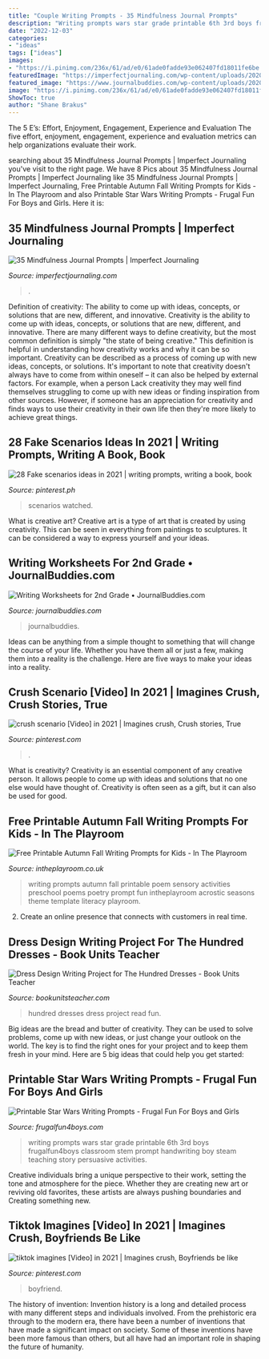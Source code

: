 ```yaml
---
title: "Couple Writing Prompts - 35 Mindfulness Journal Prompts"
description: "Writing prompts wars star grade printable 6th 3rd boys frugalfun4boys classroom stem prompt handwriting boy steam teaching story persuasive activities"
date: "2022-12-03"
categories:
- "ideas"
tags: ["ideas"]
images:
- "https://i.pinimg.com/236x/61/ad/e0/61ade0fadde93e062407fd18011fe6be.jpg"
featuredImage: "https://imperfectjournaling.com/wp-content/uploads/2020/05/IJ-Title-Pins-1-1.jpg"
featured_image: "https://www.journalbuddies.com/wp-content/uploads/2020/03/2nd-grade-writing-worksheet-smi.jpg"
image: "https://i.pinimg.com/236x/61/ad/e0/61ade0fadde93e062407fd18011fe6be.jpg"
ShowToc: true
author: "Shane Brakus"
---
```



The 5 E’s: Effort, Enjoyment, Engagement, Experience and Evaluation
The five effort, enjoyment, engagement, experience and evaluation metrics can help organizations evaluate their work.

	

		
searching about 35 Mindfulness Journal Prompts | Imperfect Journaling you've visit to the right page. We have 8 Pics about 35 Mindfulness Journal Prompts | Imperfect Journaling like 35 Mindfulness Journal Prompts | Imperfect Journaling, Free Printable Autumn Fall Writing Prompts for Kids - In The Playroom and also Printable Star Wars Writing Prompts - Frugal Fun For Boys and Girls. Here it is:
		
    
## 35 Mindfulness Journal Prompts | Imperfect Journaling

<img loading=lazy src="https://imperfectjournaling.com/wp-content/uploads/2020/05/IJ-Title-Pins-1-1.jpg" onerror="this.onerror=null;this.src='https://tse4.mm.bing.net/th?id=OIP.fa0DtkBVf_zcWTpq1On0nwHaLH&amp;pid=15.1';" alt="35 Mindfulness Journal Prompts | Imperfect Journaling">

_Source: imperfectjournaling.com_

>. 

	

Definition of creativity: The ability to come up with ideas, concepts, or solutions that are new, different, and innovative.
Creativity is the ability to come up with ideas, concepts, or solutions that are new, different, and innovative. There are many different ways to define creativity, but the most common definition is simply "the state of being creative." This definition is helpful in understanding how creativity works and why it can be so important.
Creativity can be described as a process of coming up with new ideas, concepts, or solutions. It's important to note that creativity doesn't always have to come from within oneself – it can also be helped by external factors. For example, when a person Lack creativity they may well find themselves struggling to come up with new ideas or finding inspiration from other sources. However, if someone has an appreciation for creativity and finds ways to use their creativity in their own life then they're more likely to achieve great things.

    
## 28 Fake Scenarios Ideas In 2021 | Writing Prompts, Writing A Book, Book

<img loading=lazy src="https://i.pinimg.com/236x/61/ad/e0/61ade0fadde93e062407fd18011fe6be.jpg" onerror="this.onerror=null;this.src='https://tse3.mm.bing.net/th?id=OIP.A20WtVkADFMA0kkxtuA8cwAAAA&amp;pid=15.1';" alt="28 Fake scenarios ideas in 2021 | writing prompts, writing a book, book">

_Source: pinterest.ph_

>scenarios watched. 

	

What is creative art?
Creative art is a type of art that is created by using creativity. This can be seen in everything from paintings to sculptures. It can be considered a way to express yourself and your ideas.

    
## Writing Worksheets For 2nd Grade • JournalBuddies.com

<img loading=lazy src="https://www.journalbuddies.com/wp-content/uploads/2020/03/2nd-grade-writing-worksheet-smi.jpg" onerror="this.onerror=null;this.src='https://tse2.mm.bing.net/th?id=OIP.P1Cm-l4oFjlIxRL-42lcjQHaDt&amp;pid=15.1';" alt="Writing Worksheets for 2nd Grade • JournalBuddies.com">

_Source: journalbuddies.com_

>journalbuddies. 

	

Ideas can be anything from a simple thought to something that will change the course of your life. Whether you have them all or just a few, making them into a reality is the challenge. Here are five ways to make your ideas into a reality.

    
## Crush Scenario [Video] In 2021 | Imagines Crush, Crush Stories, True

<img loading=lazy src="https://i.pinimg.com/736x/8f/a3/9f/8fa39f2915473eeadfac40edf036896a.jpg" onerror="this.onerror=null;this.src='https://tse1.mm.bing.net/th?id=OIP.2u9x6yDw_lZ92G3FzepZ3gAAAA&amp;pid=15.1';" alt="crush scenario [Video] in 2021 | Imagines crush, Crush stories, True">

_Source: pinterest.com_

>. 

	

What is creativity?
Creativity is an essential component of any creative person. It allows people to come up with ideas and solutions that no one else would have thought of. Creativity is often seen as a gift, but it can also be used for good.

    
## Free Printable Autumn Fall Writing Prompts For Kids - In The Playroom

<img loading=lazy src="http://intheplayroom.co.uk/wp-content/uploads/2015/08/1.png" onerror="this.onerror=null;this.src='https://tse4.mm.bing.net/th?id=OIP.tlQAjhwdBFUuEWSNTkkjtwHaKe&amp;pid=15.1';" alt="Free Printable Autumn Fall Writing Prompts for Kids - In The Playroom">

_Source: intheplayroom.co.uk_

>writing prompts autumn fall printable poem sensory activities preschool poems poetry prompt fun intheplayroom acrostic seasons theme template literacy playroom. 

	

2. Create an online presence that connects with customers in real time.

    
## Dress Design Writing Project For The Hundred Dresses - Book Units Teacher

<img loading=lazy src="http://bookunitsteacher.com/reading_hundreddresses/dresspin2.png" onerror="this.onerror=null;this.src='https://tse2.mm.bing.net/th?id=OIP.j2dTctbsx64aWpinGOGhbQHaN0&amp;pid=15.1';" alt="Dress Design Writing Project for The Hundred Dresses - Book Units Teacher">

_Source: bookunitsteacher.com_

>hundred dresses dress project read fun. 

	

Big ideas are the bread and butter of creativity. They can be used to solve problems, come up with new ideas, or just change your outlook on the world. The key is to find the right ones for your project and to keep them fresh in your mind. Here are 5 big ideas that could help you get started: 

    
## Printable Star Wars Writing Prompts - Frugal Fun For Boys And Girls

<img loading=lazy src="http://frugalfun4boys.com/wp-content/uploads/2016/05/Star-Wars-Writing-Pin-3.jpg" onerror="this.onerror=null;this.src='https://tse2.mm.bing.net/th?id=OIP.40V4ZPa1peHjpurwXKLj2AHaMW&amp;pid=15.1';" alt="Printable Star Wars Writing Prompts - Frugal Fun For Boys and Girls">

_Source: frugalfun4boys.com_

>writing prompts wars star grade printable 6th 3rd boys frugalfun4boys classroom stem prompt handwriting boy steam teaching story persuasive activities. 

	

Creative individuals bring a unique perspective to their work, setting the tone and atmosphere for the piece. Whether they are creating new art or reviving old favorites, these artists are always pushing boundaries and Creating something new.

    
## Tiktok Imagines [Video] In 2021 | Imagines Crush, Boyfriends Be Like

<img loading=lazy src="https://i.pinimg.com/736x/54/a4/a8/54a4a83212eb7b0c416bd89c841c4815.jpg" onerror="this.onerror=null;this.src='https://tse4.mm.bing.net/th?id=OIP.UyHbXk8qPwrlB39s83inpgAAAA&amp;pid=15.1';" alt="tiktok imagines [Video] in 2021 | Imagines crush, Boyfriends be like">

_Source: pinterest.com_

>boyfriend. 

	

The history of invention:
Invention history is a long and detailed process with many different steps and individuals involved. From the prehistoric era through to the modern era, there have been a number of inventions that have made a significant impact on society. Some of these inventions have been more famous than others, but all have had an important role in shaping the future of humanity.


